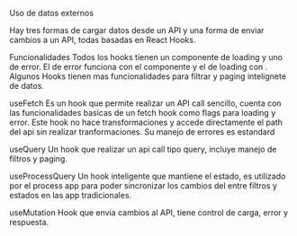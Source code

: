 Uso de datos externos

Hay tres formas de cargar datos desde un API y una forma de enviar cambios a un API, todas basadas en React Hooks.

Funcionalidades
Todos los hooks tienen un componente de loading y uno de error. El de error funciona con el componente <Error/> y el de loading con <SaveButton>. Algunos
Hooks tienen mas funcionalidades para filtrar y paging intelignete de datos.

useFetch
Es un hook que permite realizar un API call sencillo, cuenta con las funcionalidades basicas de un fetch hook como flags para loading y error.
Este hook no hace transformaciones y accede directamente el path del api sin realizar tranformaciones. Su manejo de errores es estandard

useQuery
Un hook que realizar un api call tipo query, incluye manejo de filtros y paging.

useProcessQuery
Un hook inteligente que mantiene el estado, es utilizado por el process app para poder sincronizar los cambios del entre filtros y estados en las app tradicionales.

useMutation
Hook que envia cambios al API, tiene control de carga, error y respuesta.
